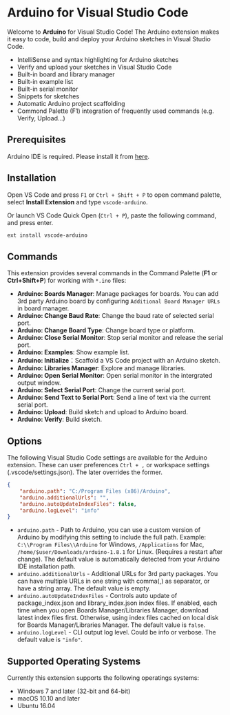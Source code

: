 # Arduino for Visual Studio Code

Welcome to **Arduino** for Visual Studio Code! The Arduino extension makes it easy to code, build and deploy your Arduino sketches in Visual Studio Code.

* IntelliSense and syntax highlighting for Arduino sketches
* Verify and upload your sketches in Visual Studio Code
* Built-in board and library manager
* Built-in example list
* Built-in serial monitor
* Snippets for sketches
* Automatic Arduino project scaffolding
* Commond Palette (F1) integration of frequently used commands (e.g. Verify, Upload...)

## Prerequisites
Arduino IDE is required. Please install it from [here](https://www.arduino.cc/en/main/software#download).

## Installation
Open VS Code and press `F1` or `Ctrl + Shift + P` to open command palette, select **Install Extension** and type `vscode-arduino`.

Or launch VS Code Quick Open (`Ctrl + P`), paste the following command, and press enter.
```bash
ext install vscode-arduino
```

## Commands
This extension provides several commands in the Command Palette (**F1** or **Ctrl+Shift+P**) for working with `*.ino` files:

- **Arduino: Boards Manager**: Manage packages for boards. You can add 3rd party Arduino board by configuring `Additional Board Manager URLs` in board manager.
- **Arduino: Change Baud Rate**: Change the baud rate of selected serial port.
- **Arduino: Change Board Type**: Change board type or platform.
- **Arduino: Close Serial Monitor**: Stop serial monitor and release the serial port.
- **Arduino: Examples**: Show example list.
- **Arduino: Initialize**：Scaffold a VS Code project with an Arduino sketch.
- **Arduino: Libraries Manager**: Explore and manage libraries.
- **Arduino: Open Serial Monitor**: Open serial monitor in the intergrated output window.
- **Arduino: Select Serial Port**: Change the current serial port. 
- **Arduino: Send Text to Serial Port**: Send a line of text via the current serial port.
- **Arduino: Upload**: Build sketch and upload to Arduino board.
- **Arduino: Verify**: Build sketch.

## Options
The following Visual Studio Code settings are available for the Arduino extension. These can user preferences `Ctrl + ,` or workspace settings (.vscode/settings.json). The later overrides the former.

```json
{
    "arduino.path": "C:/Program Files (x86)/Arduino",
    "arduino.additionalUrls": "",
    "arduino.autoUpdateIndexFiles": false,
    "arduino.logLevel": "info"
}
```
- `arduino.path` - Path to Arduino, you can use a custom version of Arduino by modifying this setting to include the full path. Example: `C:\\Program Files\\Arduino` for Windows, `/Applications` for Mac, `/home/$user/Downloads/arduino-1.8.1` for Linux. (Requires a restart after change). The default value is automatically detected from your Arduino IDE installation path.
- `arduino.additionalUrls` - Additional URLs for 3rd party packages. You can have multiple URLs in one string with comma(,) as separator, or have a string array. The default value is empty.
- `arduino.autoUpdateIndexFiles` - Controls auto update of package_index.json and library_index.json index files. If enabled, each time when you open Boards Manager/Libraries Manager, download latest index files first. Otherwise, using index files cached on local disk for Boards Manager/Libraries Manager. The default value is `false`.
- `arduino.logLevel` - CLI output log level. Could be info or verbose. The default value is `"info"`.

## Supported Operating Systems
Currently this extension supports the following operatings systems:

- Windows 7 and later (32-bit and 64-bit)
- macOS 10.10 and later
- Ubuntu 16.04
